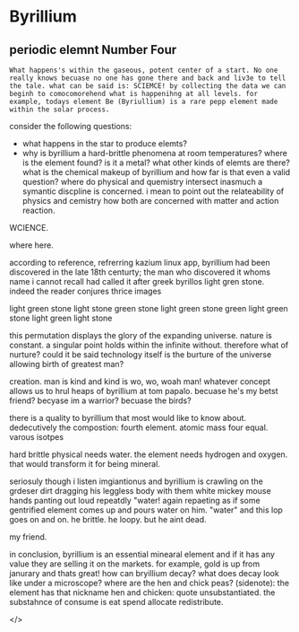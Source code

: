 # Byrillium
## periodic elemnt Number Four

<body>

	What happens's within the gaseous, potent center of a start. No one really knows becuase no one has gone there and back and liv3e to tell the tale. what can be said is: SCIEMCE! by collecting the data we can beginh to comocomorehend what is happenihng at all levels. for example, todays element Be (Byriullium) is a rare pepp element made within the solar process.

consider the following questions:

- what happens in the star to produce elemts? 
- why is byrillium a hard-brittle phenomena at room temperatures?
where is the element found?
is it a metal?
what other kinds of elemts are there?
what is the chemical makeup of byrillium and how far is that even a valid question?
where do physical and quemistry intersect inasmuch a symantic discpline is concerned. i mean to point out the relateability of physics and cemistry how both are concerned with matter and action reaction. 

WCIENCE.

where here.


according to reference, refrerring kazium linux app, byrillium had been discovered in the late 18th centurty; the man who discovered it whoms name i cannot recall had called it after greek byrillos light gren stone. indeed the reader conjures thrice images

light green stone
light stone green
stone light green
stone green light
green stone light
green light stone


this permutation displays the glory of the expanding universe. nature is constant. a singular point holds within the infinite without. therefore what of nurture? could it be said technology itself is the burture of the universe allowing birth of greatest man? 

creation. man is kind and kind is wo, wo, woah man! whatever concept allows us to hrul heaps of byrillium at tom papalo. becuase he's my betst friend? becyase im a warrior? becuase the birds?

there is a quality to byrillium that most would like to know about. dedecutively the compostion: fourth element. atomic mass four equal. varous isotpes

hard brittle physical 
needs water. the element needs hydrogen and oxygen. that would transform it for being mineral.

seriosuly though i listen imgiantionus and byrillium is crawling on the grdeser dirt dragging his leggless body with them white mickey mouse hands panting out loud repeatdly "water! again repaeting as if some gentrified element comes up and pours water on him. "water" and this lop goes on and on. he brittle. he loopy. but he aint dead. 

my friend.

in conclusion, byrillium is an essential minearal element and if it has any value they are selling it on the markets. for example, gold is up from janurary and thats great! how can bryillium decay? what does decay look like under a microscope? where are  the hen and chick peas? (sidenote): the element has that nickname hen and chicken: quote unsubstantiated. the substahnce of consume is eat spend allocate redistribute.



</>
